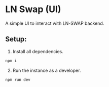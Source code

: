 # LN Swap (UI)

A simple UI to interact with LN-SWAP backend.

## Setup:

1) Install all dependencies.
```bash
npm i
```

2) Run the instance as a developer.
```bash
npm run dev
```
